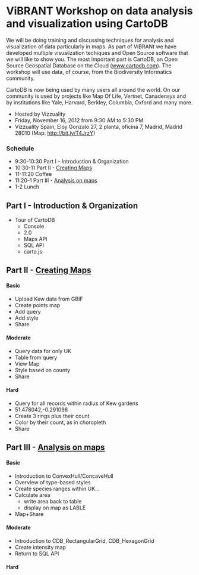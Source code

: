 ViBRANT Workshop on data analysis and visualization using CartoDB
== 

We will be doing training and discussing techniques for analysis and visualization of data particularly in maps. As part of ViBRANt we have developed multiple visualization techiques and Open Source software that we will like to show you. The most important part is CartoDB, an Open Source Geospatial Database on the Cloud (www.cartodb.com). The workshop will use data, of course, from the Biodiversity Informatics community.

CartoDB is now being used by many users all around the world. On our community is used by projects like Map Of Life, Vertnet, Canadensys and by institutions like Yale, Harvard, Berkley, Columbia, Oxford and many more.

 * Hosted by Vizzuality
 * Friday, November 16, 2012 from 9:30 AM to 5:30 PM
 * Vizzuality Spain, Eloy Gonzalo 27, 2 planta, oficina 7, Madrid, Madrid 28010 (Map: http://bit.ly/T4JrzY)

### Schedule

 * 9:30-10:30 Part I - Introduction & Organization
 * 10:30-11 Part II - [Creating Maps](/Vizzuality/CartoDB-Tutorials/tree/master/vibrant/Part_II_Creating_Maps.md)
 * 11-11:20 Coffee
 * 11:20-1 Part III - [Analysis on maps](/Vizzuality/CartoDB-Tutorials/tree/master/vibrant/Part_III_Analysis_on_maps.md)
 * 1-2 Lunch

## Part I - Introduction & Organization

 * Tour of CartoDB
   * Console
   * 2.0
   * Maps API
   * SQL API
   * carto.js

## Part II - [Creating Maps](/Vizzuality/CartoDB-Tutorials/tree/master/vibrant/Part_II_Creating_Maps.md)

#### Basic

 * Upload Kew data from GBIF
 * Create points map
 * Add query
 * Add style
 * Share

#### Moderate

 * Query data for only UK
 * Table from query
 * View Map
 * Style based on county
 * Share

#### Hard

 * Query for all records within radius of Kew gardens
 * 51.478042,-0.291098
 * Create 3 rings plus their count
 * Color by their count, as in choropleth
 * Share

## Part III - [Analysis on maps](/Vizzuality/CartoDB-Tutorials/tree/master/vibrant/Part_III_Analysis_on_maps.md)

#### Basic

 * Introduction to ConvexHull/ConcaveHull
 * Overview of type-based styles
 * Create species ranges within UK...
 * Calculate area
   * write area back to table
   * display on map as LABLE
 * Map+Share

#### Moderate
 
 * Introduction to CDB_RectangularGrid, CDB_HexagonGrid
 * Create intensity map
 * Return to SQL API

#### Hard











